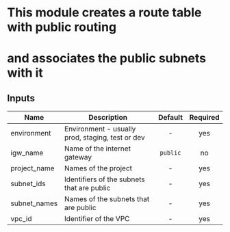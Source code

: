 # This module creates a route table with public routing
# and associates the public subnets with it


## Inputs

| Name | Description | Default | Required |
|------|-------------|:-----:|:-----:|
| environment | Environment - usually prod, staging, test or dev | - | yes |
| igw_name | Name of the internet gateway | `public` | no |
| project_name | Names of the project | - | yes |
| subnet_ids | Identifiers of the subnets that are public | - | yes |
| subnet_names | Names of the subnets that are public | - | yes |
| vpc_id | Identifier of the VPC | - | yes |

